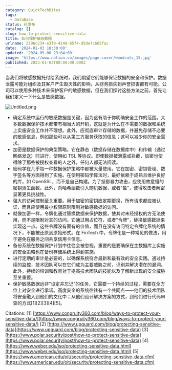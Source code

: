 ```yaml
---
category: QuickTechBites
tags:
  - DataBase
status: 已发布
catalog: []
slug: how-to-protect-sensitive-data
title: 如何保护敏感数据
urlname: 2396c234-e3f9-4248-85f4-d5de7c665fac
date: '2024-01-03 18:30:00'
updated: '2024-05-08 23:04:00'
image: 'https://www.notion.so/images/page-cover/woodcuts_15.jpg'
published: 2023-01-03T08:00:00.000Z
---
```


当我们将敏感数据托付给系统时，我们期望它们能够保证数据的安全和保护。数据泄露可能对组织及其客户产生毁灭性的影响，从财务损失到声誉损害都有可能。公司可以使用多种技术来保护客户的敏感数据，但在我们探讨这些方法之前，首先让我们定义一下什么是敏感数据。


![Untitled.png](https://prod-files-secure.s3.us-west-2.amazonaws.com/5d24fe63-e567-4804-86f9-9fdc62e13082/aa7e6578-50d6-4f37-a4e4-28071bd0fba3/Untitled.png?X-Amz-Algorithm=AWS4-HMAC-SHA256&X-Amz-Content-Sha256=UNSIGNED-PAYLOAD&X-Amz-Credential=ASIAZI2LB466TRO7EG6M%2F20250309%2Fus-west-2%2Fs3%2Faws4_request&X-Amz-Date=20250309T213304Z&X-Amz-Expires=3600&X-Amz-Security-Token=IQoJb3JpZ2luX2VjEDQaCXVzLXdlc3QtMiJGMEQCIF%2FVLoHTe2QSDmLikGGMFJ%2FpNgGIJ0G0UJ4%2BEAFA74CBAiBatDtT7qx6zGRcBwPZhOQCebD0RHvZMv9rw0%2FCjt5rbyr%2FAwh9EAAaDDYzNzQyMzE4MzgwNSIMVpOTh9507mdY%2FiBbKtwDRZw5L7zf%2FtdGP5rHSO7a0Ktgk1Lb8L4Pa71K0pNpHfm%2BGN9me10J4vEdEK6M8bjH7lz%2FsmXqZaDfZMVtrGpxPoEXLk3TLywMlehA1zMICnSA9Hq5r6i3cE3NhQYyzwlOjt%2B0zJEI%2FMvpntNRyFzeXbaI8M4L%2BgzHGmfV08ljuCmr5Adi4DoUC2Y4uLt1dYFo1UxUS1xKKA7Am0K76AN%2Fuj13Z%2FWmKan%2BEmSrcaW0TYv1CzSYxAFf5WMOBKiKRaYnfFPiZBWg3Sg%2BoH9OCEOVEDfmLqw5qKqnUqki3FiGR76aMSrllE9jNo%2BUOaaMgIYy2HWunyCYxPWqw3eQA%2FVFfakwV4yLiMXxb1ScdO4Y%2Bh40U5zGPCc1RO%2FPjJ4EY%2B%2FNymT3rMfKaicJ3vi%2Fu7E6HtK%2B3RBj%2B54WRL2WECZFHhPAv8EyuQ4HWauJrWHGtDOvVawnCmy%2BKD3BJsFJ%2BOdA1TlZkRZtc7t0G65Xg4EyJs8e0eKPBSYJ7FqX5jjO8Tuja5hIQSnN6pGxq4hXnr%2Fv2zBBTo23F2ST8zLtmi82sqKX0ZD5QiADOY03jspwxm4mWF5PxAoKKlV05IXdU7Z6%2Bb4bx6VA0Unki4rh4iGATXDPU%2BYat9FmAdLlFrQwtN%2B3vgY6pgHTkaZx40NArAHACBzKcx9ZPzfPtZ8ioWeh8tbyzh80E1U8lbIRk6Kxz2wP81jpbWxLZiPyVCLv6IshsTZIZXU84%2BG4Q9r3p5cKXjPEIVdI4fgDeWcc%2FRijVn3eE4Ocu%2F5l8ADnGz1fwRr2IjplhCD7jYV1F21zgBMvWvAUCJY8BHMOrfjdBihd7zc1s%2FMiOMUFDfQd7W2Pjm7nQC0kxPCiQgGxTUgS&X-Amz-Signature=dc4651dd249e9e1147c511b03513e4017c644afdb422561560cb156dbbe15678&X-Amz-SignedHeaders=host&x-id=GetObject)

- 确定系统中运行的敏感数据是关键，因为这有助于你明确安全工作的范围。大多数数据保护技术都带有相当大的开销，这就是为什么在不需要的数据和系统上实施安全工作并不理想。此外，应彻底审计存储的数据，并避免存储不必要的敏感信息，例如那些可以从第三方服务获取的信息；这可以减少你的安全需求。
- 加密是数据保护的典型策略。它在静态（数据存储在数据库中）和传输（通过网络发送）时进行，使用如 TSL 等协议。即使数据被泄露或拦截，加密也使得除了那些被授权查看的人之外，任何人都无法阅读。
- 密码学在几乎每一种数据保护策略中都被大量使用。它在加密、密钥管理、数字签名等方面得到了实施。在使用密码学算法时，最好依赖于成熟且维护良好的库，如 OpenSSL，而不是自己构建。为了抵御暴力攻击，应使用故意慢的密钥派生函数。此外，向哈希函数引入随机数据，或者"盐"，使得攻击者解密显著更具挑战性。
- 强大的访问控制至关重要。用于加密的密钥应定期更换，所有请求都应被认证，而且应使用最小权限原则限制对敏感数据的访问。
- 就像加密一样，令牌化通过替换数据来保护数据，使其对未经授权的方无法使用，而不是限制对其的访问。它通过用占位符，或者"令牌"，替换敏感数据来实现这一点。这些令牌没有固有的价值，而且在没有访问特定令牌化系统的情况下，不能被还原到原始形式。在 FinTech 中，令牌化是一种常见的做法，用于避免在服务之间共享信用卡信息。
- 备份系统在数据保护计划中往往会被忽视。重要的是要确保在主数据库上实施的安全策略也在备份存储系统上得到实施。
- 进行定期的审计是必要的，以确保系统符合最新和最有效的安全实践。通过持续的监控，技术团队可以在它们成为主要威胁之前，识别并解决潜在的漏洞。此外，持续的培训和教育对于提高技术团队的技能以及了解新出现的安全威胁至关重要。
- 保护敏感数据远非"设定并忘记"的任务，它需要一个持续的过程，需要在全方位上对安全进行承诺。高度安全的系统往往有一个共同点——他们的技术团队将安全融入到他们的文化中；从他们设计解决方案的方式，到他们进行代码审查的方式[1][2][3][4][5]。

Citations:
[1] [https://www.congruity360.com/blog/ways-to-protect-your-sensitive-data/](https://www.congruity360.com/blog/ways-to-protect-your-sensitive-data/)
[2] [https://www.upguard.com/blog/protecting-sensitive-data](https://www.upguard.com/blog/protecting-sensitive-data)
[3] [https://www.polar.security/post/how-to-protect-sensitive-data](https://www.polar.security/post/how-to-protect-sensitive-data)
[4] [https://www.weber.edu/iso/protecting-sensitive-data.html](https://www.weber.edu/iso/protecting-sensitive-data.html)
[5] [https://www.american.edu/oit/security/protecting-sensitive-data.cfm](https://www.american.edu/oit/security/protecting-sensitive-data.cfm)

